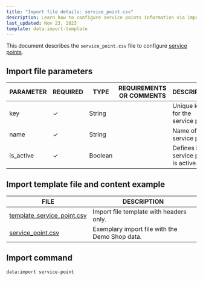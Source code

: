 ```yaml
---
title: "Import file details: service_point.csv"
description: Learn how to configure service points information via importing data through the service point CSV file in your Spryker unified commerce project.
last_updated: Nov 23, 2023
template: data-import-template
---
```


This document describes the `service_point.csv` file to configure [service points](/docs/pbc/all/service-point-management/latest/unified-commerce/service-points-feature-overview.html).


## Import file parameters

| PARAMETER | REQUIRED | TYPE | REQUIREMENTS OR COMMENTS | DESCRIPTION |
| --- | --- | --- | --- | --- |
| key       | ✓ | String    |                 | Unique key for the service point.        |
| name      | ✓ | String    |                 | Name of the service point.              |
| is_active | ✓ | Boolean      |                | Defines if the service point is active. |


## Import template file and content example

| FILE | DESCRIPTION |
| --- | --- |
| [template_service_point.csv](https://spryker.s3.eu-central-1.amazonaws.com/docs/pbc/all/service-point-management/unified-commerce/import-and-export-data/service_point.csv.md/template_service_point.csv) | Import file template with headers only. |
| [service_point.csv](https://spryker.s3.eu-central-1.amazonaws.com/docs/pbc/all/service-point-management/unified-commerce/import-and-export-data/service_point.csv.md/service_point.csv) | Exemplary import file with the Demo Shop data. |

## Import command

```bash
data:import service-point
```
